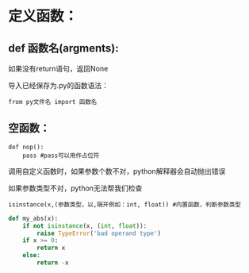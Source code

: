 # 定义函数：

## def 函数名(argments):

如果没有return语句，返回None

导入已经保存为.py的函数语法：

`from py文件名 import 函数名`

## 空函数：

```
def nop():
	pass #pass可以用作占位符
```

调用自定义函数时，如果参数个数不对，python解释器会自动抛出错误

如果参数类型不对，python无法帮我们检查

`isinstance(x,(参数类型，以,隔开例如：int, float)) #内置函数，判断参数类型`

```python
def my_abs(x):
    if not isinstance(x, (int, float)):
        raise TypeError('bad operand type')
    if x >= 0:
        return x
    else:
        return -x

```

